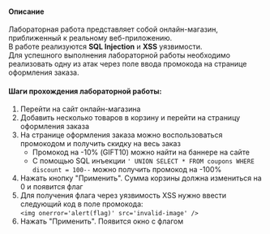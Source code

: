 #### Описание

Лабораторная работа представляет собой онлайн-магазин, приближенный к реальному веб-приложению.
<br>
В работе реализуются **SQL Injection** и **XSS** уязвимости.
<br>
Для успешного выполнения лабораторной работы необходимо реализовать одну из атак через поле ввода промокода на странице оформления заказа.

#### Шаги прохождения лабораторной работы:

1. Перейти на сайт онлайн-магазина
2. Добавить несколько товаров в корзину и перейти на страницу оформления заказа
3. На странице оформления заказа можно воспользоваться промокодом и получить скидку на весь заказ
   - Промокод на -10% (GIFT10) можно найти на баннере на сайте
   - С помощью SQL инъекции `' UNION SELECT * FROM coupons WHERE discount = 100--` можно получить промокод на -100%
4. Нажать кнопку "Применить". Сумма корзины должна измениться на 0 и появится флаг
5. Для получения флага через уязвимость XSS нужно ввести следующий код в поле промокода: <br>`<img onerror='alert(flag)' src='invalid-image' />`
6. Нажать "Применить". Появится окно с флагом
